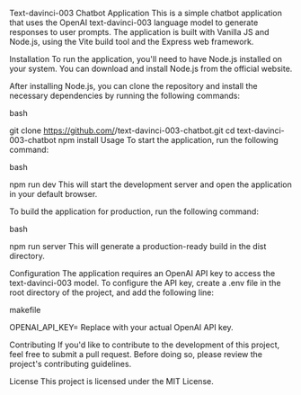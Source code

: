 Text-davinci-003 Chatbot Application
This is a simple chatbot application that uses the OpenAI text-davinci-003 language model to generate responses to user prompts. The application is built with Vanilla JS and Node.js, using the Vite build tool and the Express web framework.

Installation
To run the application, you'll need to have Node.js installed on your system. You can download and install Node.js from the official website.

After installing Node.js, you can clone the repository and install the necessary dependencies by running the following commands:

bash

git clone https://github.com/<your-username>/text-davinci-003-chatbot.git
cd text-davinci-003-chatbot
npm install
Usage
To start the application, run the following command:

bash

npm run dev
This will start the development server and open the application in your default browser.

To build the application for production, run the following command:

bash

npm run server
This will generate a production-ready build in the dist directory.

Configuration
The application requires an OpenAI API key to access the text-davinci-003 model. To configure the API key, create a .env file in the root directory of the project, and add the following line:

makefile

OPENAI_API_KEY=<your-api-key>
Replace <your-api-key> with your actual OpenAI API key.

Contributing
If you'd like to contribute to the development of this project, feel free to submit a pull request. Before doing so, please review the project's contributing guidelines.

License
This project is licensed under the MIT License.



